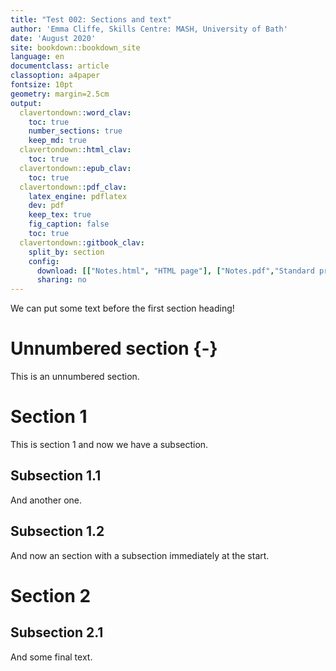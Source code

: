 ```yaml
---
title: "Test 002: Sections and text"
author: 'Emma Cliffe, Skills Centre: MASH, University of Bath'
date: 'August 2020'
site: bookdown::bookdown_site
language: en
documentclass: article
classoption: a4paper
fontsize: 10pt
geometry: margin=2.5cm
output:
  clavertondown::word_clav:
    toc: true
    number_sections: true
    keep_md: true
  clavertondown::html_clav:
    toc: true
  clavertondown::epub_clav:
    toc: true
  clavertondown::pdf_clav:
    latex_engine: pdflatex
    dev: pdf
    keep_tex: true
    fig_caption: false
    toc: true
  clavertondown::gitbook_clav:
    split_by: section
    config:
      download: [["Notes.html", "HTML page"], ["Notes.pdf","Standard print PDF"], ["NotesClear.pdf","Clear print PDF"], ["NotesLarge.pdf","Large print PDF"], ["Notes.docx","Accessible Word document"], ["Notes.epub","Accessible EPub book" ]]
      sharing: no
---
```


We can put some text before the first section heading!

# Unnumbered section {-}

This is an unnumbered section.

# Section 1

This is section 1 and now we have a subsection.

## Subsection 1.1

And another one.

## Subsection 1.2

And now an section with a subsection immediately at the start.

# Section 2
## Subsection 2.1

And some final text.

<!--chapter:end:index.Rmd-->

